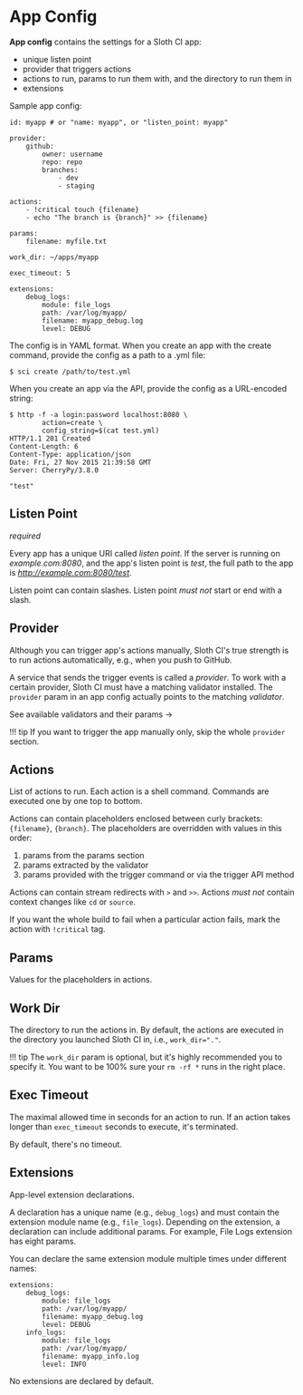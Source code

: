 # App Config

**App config** contains the settings for a Sloth CI app:

-   unique <link title="Listen Point">listen point</link>
-   <link title="Provider">provider</link> that triggers actions
-   <link title="Actions">actions</link> to run, <link title="Params">params</link> to run them with, and the <link title="Work Dir">directory</link> to run them in
-   <link title="Extensions">extensions</link>

Sample app config:

    id: myapp # or "name: myapp", or "listen_point: myapp"

    provider:
        github:
            owner: username
            repo: repo
            branches:
                - dev
                - staging

    actions:
        - !critical touch {filename}
        - echo "The branch is {branch}" >> {filename}

    params:
        filename: myfile.txt

    work_dir: ~/apps/myapp

    exec_timeout: 5

    extensions:
        debug_logs:
            module: file_logs
            path: /var/log/myapp/
            filename: myapp_debug.log
            level: DEBUG

The config is in YAML format. When you create an app with the <link src="cli.md" title="create">create</link> command, provide the config as a path to a .yml file:

    $ sci create /path/to/test.yml

When you create an app <link src="api.md" title="create">via the API</link>, provide the config as a URL-encoded string:

    $ http -f -a login:password localhost:8080 \
            action=create \
            config_string=$(cat test.yml)
    HTTP/1.1 201 Created
    Content-Length: 6
    Content-Type: application/json
    Date: Fri, 27 Nov 2015 21:39:58 GMT
    Server: CherryPy/3.8.0

    "test"


## Listen Point

*required*

Every app has a unique URI called *listen point*. If the server is running on *example.com:8080*, and the app's listen point is *test*, the full path to the app is *http://example.com:8080/test*.

Listen point can contain slashes. Listen point *must not* start or end with a slash.


## Provider

Although you can <link src="cli.md" title="trigger">trigger</link> app's actions manually, Sloth CI's true strength is to run actions automatically, e.g., when you push to GitHub.

A service that sends the trigger events is called a *provider*. To work with a certain provider, Sloth CI must have a matching <link src="validators.md">validator</link> installed. The `provider` param in an app config actually points to the matching *validator*.

<link src="validators.md">See available validators and their params →</link>

!!! tip
    If you want to trigger the app manually only, skip the whole `provider` section.


## Actions

List of actions to run. Each action is a shell command. Commands are executed one by one top to bottom.

Actions can contain placeholders enclosed between curly brackets: `{filename}`, `{branch}`. The placeholders are overridden with values in this order:

1. params from the <link title="Params">params</link> section
1. params extracted by the <link src="validators.md">validator</link>
1. params provided with the <link src="cli.md" title="trigger">trigger</link> command or via the <link src="api.md" title="trigger">trigger</link> API method

Actions can contain stream redirects with `>` and `>>`. Actions *must not* contain context changes like `cd` or `source`.

If you want the whole build to fail when a particular action fails, mark the action with `!critical` tag.


## Params

Values for the placeholders in <link title="Actions">actions</link>.


## Work Dir

The directory to run the actions in. By default, the actions are executed in the directory you launched Sloth CI in, i.e., `work_dir="."`.

!!! tip
    The `work_dir` param is optional, but it's highly recommended you to specify it. You want to be 100% sure your `rm -rf *` runs in the right place.


## Exec Timeout

The maximal allowed time in seconds for an action to run. If an action takes longer than `exec_timeout` seconds to execute, it's terminated.

By default, there's no timeout.


## Extensions

App-level <link src="extensions.md">extension</link> declarations.

A declaration has a unique name (e.g., `debug_logs`) and must contain the extension module name (e.g., `file_logs`). Depending on the extension, a declaration can include additional params. For example, File Logs extension has eight params.

You can declare the same extension module multiple times under different names:

    extensions:
        debug_logs:
            module: file_logs
            path: /var/log/myapp/
            filename: myapp_debug.log
            level: DEBUG
        info_logs:
            module: file_logs
            path: /var/log/myapp/
            filename: myapp_info.log
            level: INFO

No extensions are declared by default.
